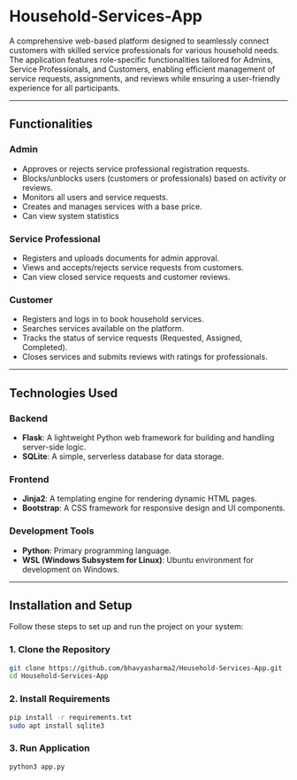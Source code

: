 # Household-Services-App

A comprehensive web-based platform designed to seamlessly connect customers with skilled service professionals for various household needs. The application features role-specific functionalities tailored for Admins, Service Professionals, and Customers, enabling efficient management of service requests, assignments, and reviews while ensuring a user-friendly experience for all participants.

---

## Functionalities

### Admin
- Approves or rejects service professional registration requests.
- Blocks/unblocks users (customers or professionals) based on activity or reviews.
- Monitors all users and service requests.
- Creates and manages services with a base price.
- Can view system statistics

### Service Professional
- Registers and uploads documents for admin approval.
- Views and accepts/rejects service requests from customers.
- Can view closed service requests and customer reviews.

### Customer
- Registers and logs in to book household services.
- Searches services available on the platform.
- Tracks the status of service requests (Requested, Assigned, Completed).
- Closes services and submits reviews with ratings for professionals.

---

## Technologies Used
### Backend
- **Flask**: A lightweight Python web framework for building and handling server-side logic.
- **SQLite**: A simple, serverless database for data storage.

### Frontend
- **Jinja2**: A templating engine for rendering dynamic HTML pages.
- **Bootstrap**: A CSS framework for responsive design and UI components.

### Development Tools
- **Python**: Primary programming language.
- **WSL (Windows Subsystem for Linux)**: Ubuntu environment for development on Windows.

---

## Installation and Setup

Follow these steps to set up and run the project on your system:

### 1. Clone the Repository
```bash
git clone https://github.com/bhavyasharma2/Household-Services-App.git
cd Household-Services-App
 ```

### 2. Install Requirements
```bash
pip install -r requirements.txt
sudo apt install sqlite3
 ```

### 3. Run Application
```bash
python3 app.py
 ```
